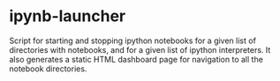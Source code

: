 ipynb-launcher
==============

Script for starting and stopping ipython notebooks for a given list of directories with notebooks,
and for a given list of ipython interpreters. It also generates a static HTML dashboard page for
navigation to all the notebook directories.
